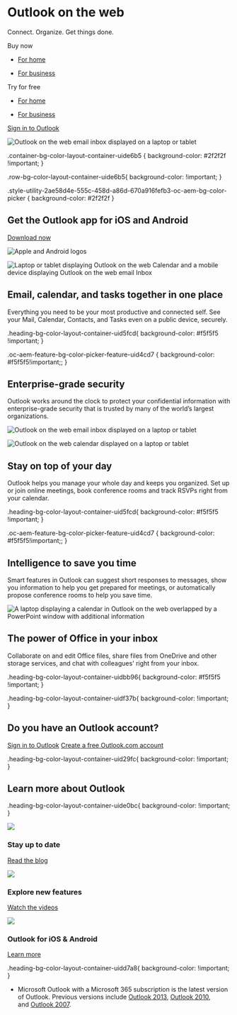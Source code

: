 # Outlook on the web

Connect. Organize. Get things done.

Buy now

- [For home](https://www.microsoft.com/en-us/microsoft-365/buy/microsoft-365)
    
- [For business](https://www.microsoft.com/en-us/microsoft-365/business/compare-all-microsoft-365-business-products)
    

Try for free

- [For home](https://www.microsoft.com/en-us/microsoft-365/try)
    
- [For business](https://www.microsoft.com/en-us/microsoft-365/business/compare-all-microsoft-365-business-products)
    

[Sign in to Outlook](https://go.microsoft.com/fwlink/p/?linkid=2102556&clcid=0x409&culture=en-us&country=us)

![Outlook on the web email inbox displayed on a laptop or tablet](https://cdn-dynmedia-1.microsoft.com/is/image/microsoftcorp/RE3etS7?resMode=sharp2&op_usm=1.5,0.65,15,0&wid=1920&hei=1000&qlt=99&fmt=png-alpha&fit=constrain)

.container-bg-color-layout-container-uide6b5 { background-color: #2f2f2f !important; }

.row-bg-color-layout-container-uide6b5{ background-color: !important; }

.style-utility-2ae58d4e-555c-458d-a86d-670a916fefb3-oc-aem-bg-color-picker { background-color: #2f2f2f }

## Get the Outlook app for iOS and Android

[Download now](https://go.microsoft.com/fwlink/p/?LinkID=2024575&clcid=0x409&culture=en-us&country=us)

 ![Apple and Android logos](https://cdn-dynmedia-1.microsoft.com/is/image/microsoftcorp/RE2FKzJ?resMode=sharp2&op_usm=1.5,0.65,15,0&wid=584&hei=258&qlt=85&fmt=png-alpha&fit=constrain)

![Laptop or tablet displaying Outlook on the web Calendar and a mobile device displaying Outlook on the web email Inbox](https://cdn-dynmedia-1.microsoft.com/is/image/microsoftcorp/RE3em38?resMode=sharp2&op_usm=1.5,0.65,15,0&wid=826&hei=500&qlt=100&fmt=png-alpha&fit=constrain)

## Email, calendar, and tasks together in one place

Everything you need to be your most productive and connected self. See your Mail, Calendar, Contacts, and Tasks even on a public device, securely.

.heading-bg-color-layout-container-uid5fcd{ background-color: #f5f5f5 !important; }

.oc-aem-feature-bg-color-picker-feature-uid4cd7 { background-color: #f5f5f5!important;; }

## Enterprise-grade security

Outlook works around the clock to protect your confidential information with enterprise-grade security that is trusted by many of the world’s largest organizations.

![Outlook on the web email inbox displayed on a laptop or tablet](https://cdn-dynmedia-1.microsoft.com/is/image/microsoftcorp/RE2Vb8B?resMode=sharp2&op_usm=1.5,0.65,15,0&wid=826&hei=500&qlt=100&fmt=png-alpha&fit=constrain)

![Outlook on the web calendar displayed on a laptop or tablet](https://cdn-dynmedia-1.microsoft.com/is/image/microsoftcorp/RE3f1Hj?resMode=sharp2&op_usm=1.5,0.65,15,0&wid=826&hei=500&qlt=100&fmt=png-alpha&fit=constrain)

## Stay on top of your day

Outlook helps you manage your whole day and keeps you organized. Set up or join online meetings, book conference rooms and track RSVPs right from your calendar.

.heading-bg-color-layout-container-uid5fcd{ background-color: #f5f5f5 !important; }

.oc-aem-feature-bg-color-picker-feature-uid4cd7 { background-color: #f5f5f5!important;; }

## Intelligence to save you time

Smart features in Outlook can suggest short responses to messages, show you information to help you get prepared for meetings, or automatically propose conference rooms to help you save time.

![A laptop displaying a calendar in Outlook on the web overlapped by a PowerPoint window with additional information](https://cdn-dynmedia-1.microsoft.com/is/image/microsoftcorp/RE3f1HA?resMode=sharp2&op_usm=1.5,0.65,15,0&wid=826&hei=500&qlt=100&fmt=png-alpha&fit=constrain)

## The power of Office in your inbox

Collaborate on and edit Office files, share files from OneDrive and other storage services, and chat with colleagues' right from your inbox.

.heading-bg-color-layout-container-uidbb96{ background-color: #f5f5f5 !important; }

.heading-bg-color-layout-container-uidf37b{ background-color: !important; }

## Do you have an Outlook account?

[Sign in to Outlook](https://go.microsoft.com/fwlink/p/?LinkID=2102556&clcid=0x409&culture=en-us&country=us) [Create a free Outlook.com account](https://go.microsoft.com/fwlink/p/?LinkID=2092832&clcid=0x409&culture=en-us&country=us)

.heading-bg-color-layout-container-uid29fc{ background-color: !important; }

## Learn more about Outlook

.heading-bg-color-layout-container-uide0bc{ background-color: !important; }

![](https://cdn-dynmedia-1.microsoft.com/is/image/microsoftcorp/RE4mDp8?resMode=sharp2&op_usm=1.5,0.65,15,0&wid=40&hei=40&qlt=85&fit=constrain) 

### Stay up to date

[Read the blog](https://go.microsoft.com/fwlink/p/?LinkID=2024180&clcid=0x409&culture=en-us&country=us)

![](https://cdn-dynmedia-1.microsoft.com/is/image/microsoftcorp/RE4mDpb?resMode=sharp2&op_usm=1.5,0.65,15,0&wid=40&hei=40&qlt=85&fit=constrain) 

### Explore new features

[Watch the videos](https://go.microsoft.com/fwlink/p/?LinkID=2103617&clcid=0x409&culture=en-us&country=us)

![](https://cdn-dynmedia-1.microsoft.com/is/image/microsoftcorp/RE3eTUO?resMode=sharp2&op_usm=1.5,0.65,15,0&wid=40&hei=40&qlt=85&fit=constrain) 

### Outlook for iOS & Android

[Learn more](https://www.microsoft.com/en-us/microsoft-365/outlook-mobile-for-android-and-ios)

.heading-bg-color-layout-container-uidd7a8{ background-color: !important; }

- Microsoft Outlook with a Microsoft 365 subscription is the latest version of Outlook. Previous versions include [Outlook 2013](https://www.microsoft.com/en-us/microsoft-365/previous-versions/microsoft-outlook-2013), [Outlook 2010](https://www.microsoft.com/en-us/microsoft-365/previous-versions/microsoft-outlook-2010), and [Outlook 2007](https://www.microsoft.com/en-us/microsoft-365/previous-versions/microsoft-outlook-2007).